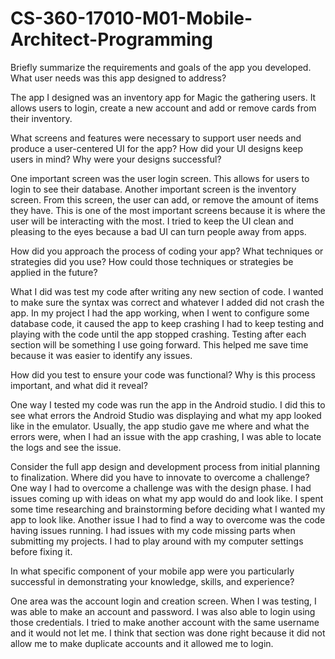 # CS-360-17010-M01-Mobile-Architect-Programming
Briefly summarize the requirements and goals of the app you developed. What user needs was this app designed to address?

 The app I designed was an inventory app for Magic the gathering users. It allows users to login, create a new account and add or remove cards from their inventory. 

 What screens and features were necessary to support user needs and produce a user-centered UI for the app? How did your UI designs keep users in mind? Why were your designs successful?

  One important screen was the user login screen. This allows for users to login to see their database. Another important screen is the inventory screen. From this screen, the user can add, or remove the amount of items they have. This is one of the most important screens because it is where the user will be interacting with the most. I tried to keep the UI clean and pleasing to the eyes because a bad UI can turn people away from apps.

  How did you approach the process of coding your app? What techniques or strategies did you use? How could those techniques or strategies be applied in the future?

   What I did was test my code after writing any new section of code. I wanted to make sure the syntax was correct and whatever I added did not crash the app. In my project I had the app working, when I went to configure some database code, it caused the app to keep crashing I had to keep testing and playing with the code until the app stopped crashing. Testing after each section will be something I use going forward. This helped me save time because it was easier to identify any issues. 

How did you test to ensure your code was functional? Why is this process important, and what did it reveal?

 One way I tested my code was run the app in the Android studio. I did this to see what errors the Android Studio was displaying and what my app looked like in the emulator. Usually, the app studio gave me where and what the errors were, when I had an issue with the app crashing, I was able to locate the logs and see the issue. 

 Consider the full app design and development process from initial planning to finalization. Where did you have to innovate to overcome a challenge?
  One way I had to overcome a challenge was with the design phase. I had issues coming up with ideas on what my app would do and look like. I spent some time researching and brainstorming before deciding what I wanted my app to look like. Another issue I had to find a way to overcome was the code having issues running. I had issues with my code missing parts when submitting my projects. I had to play around with my computer settings before fixing it. 

  In what specific component of your mobile app were you particularly successful in demonstrating your knowledge, skills, and experience?

 One area was the account login and creation screen. When I was testing, I was able to make an account and password. I was also able to login using those credentials. I tried to make another account with the same username and it would not let me. I think that section was done right because it did not allow me to make duplicate accounts and it allowed me to login.
